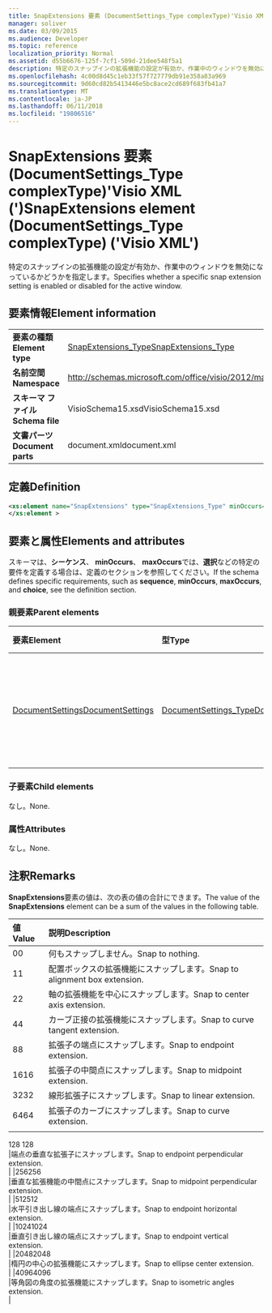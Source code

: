 ```yaml
---
title: SnapExtensions 要素 (DocumentSettings_Type complexType)'Visio XML (')
manager: soliver
ms.date: 03/09/2015
ms.audience: Developer
ms.topic: reference
localization_priority: Normal
ms.assetid: d55b6676-125f-7cf1-509d-21dee548f5a1
description: 特定のスナップインの拡張機能の設定が有効か、作業中のウィンドウを無効になっているかどうかを指定します。
ms.openlocfilehash: 4c00d8d45c1eb33f57f727779db91e358a83a969
ms.sourcegitcommit: 9d60cd82b5413446e5bc8ace2cd689f683fb41a7
ms.translationtype: MT
ms.contentlocale: ja-JP
ms.lasthandoff: 06/11/2018
ms.locfileid: "19806516"
---
```

# <a name="snapextensions-element-documentsettingstype-complextype-visio-xml"></a><span data-ttu-id="c8412-103">SnapExtensions 要素 (DocumentSettings_Type complexType)'Visio XML (')</span><span class="sxs-lookup"><span data-stu-id="c8412-103">SnapExtensions element (DocumentSettings_Type complexType) ('Visio XML')</span></span>

<span data-ttu-id="c8412-104">特定のスナップインの拡張機能の設定が有効か、作業中のウィンドウを無効になっているかどうかを指定します。</span><span class="sxs-lookup"><span data-stu-id="c8412-104">Specifies whether a specific snap extension setting is enabled or disabled for the active window.</span></span> 
  
## <a name="element-information"></a><span data-ttu-id="c8412-105">要素情報</span><span class="sxs-lookup"><span data-stu-id="c8412-105">Element information</span></span>

|||
|:-----|:-----|
|<span data-ttu-id="c8412-106">**要素の種類**</span><span class="sxs-lookup"><span data-stu-id="c8412-106">**Element type**</span></span> <br/> |[<span data-ttu-id="c8412-107">SnapExtensions_Type</span><span class="sxs-lookup"><span data-stu-id="c8412-107">SnapExtensions_Type</span></span>](snapextensions_type-complextypevisio-xml.md) <br/> |
|<span data-ttu-id="c8412-108">**名前空間**</span><span class="sxs-lookup"><span data-stu-id="c8412-108">**Namespace**</span></span> <br/> |http://schemas.microsoft.com/office/visio/2012/main  <br/> |
|<span data-ttu-id="c8412-109">**スキーマ ファイル**</span><span class="sxs-lookup"><span data-stu-id="c8412-109">**Schema file**</span></span> <br/> |<span data-ttu-id="c8412-110">VisioSchema15.xsd</span><span class="sxs-lookup"><span data-stu-id="c8412-110">VisioSchema15.xsd</span></span>  <br/> |
|<span data-ttu-id="c8412-111">**文書パーツ**</span><span class="sxs-lookup"><span data-stu-id="c8412-111">**Document parts**</span></span> <br/> |<span data-ttu-id="c8412-112">document.xml</span><span class="sxs-lookup"><span data-stu-id="c8412-112">document.xml</span></span>  <br/> |
   
## <a name="definition"></a><span data-ttu-id="c8412-113">定義</span><span class="sxs-lookup"><span data-stu-id="c8412-113">Definition</span></span>

```XML
<xs:element name="SnapExtensions" type="SnapExtensions_Type" minOccurs="0" maxOccurs="1" >
</xs:element >
```

## <a name="elements-and-attributes"></a><span data-ttu-id="c8412-114">要素と属性</span><span class="sxs-lookup"><span data-stu-id="c8412-114">Elements and attributes</span></span>

<span data-ttu-id="c8412-115">スキーマは、**シーケンス**、 **minOccurs**、 **maxOccurs**では、**選択**などの特定の要件を定義する場合は、定義のセクションを参照してください。</span><span class="sxs-lookup"><span data-stu-id="c8412-115">If the schema defines specific requirements, such as **sequence**, **minOccurs**, **maxOccurs**, and **choice**, see the definition section.</span></span> 
  
### <a name="parent-elements"></a><span data-ttu-id="c8412-116">親要素</span><span class="sxs-lookup"><span data-stu-id="c8412-116">Parent elements</span></span>

|<span data-ttu-id="c8412-117">**要素**</span><span class="sxs-lookup"><span data-stu-id="c8412-117">**Element**</span></span>|<span data-ttu-id="c8412-118">**型**</span><span class="sxs-lookup"><span data-stu-id="c8412-118">**Type**</span></span>|<span data-ttu-id="c8412-119">**説明**</span><span class="sxs-lookup"><span data-stu-id="c8412-119">**Description**</span></span>|
|:-----|:-----|:-----|
|[<span data-ttu-id="c8412-120">DocumentSettings</span><span class="sxs-lookup"><span data-stu-id="c8412-120">DocumentSettings</span></span>](documentsettings-element-visiodocument_type-complextypevisio-xml.md) <br/> |[<span data-ttu-id="c8412-121">DocumentSettings_Type</span><span class="sxs-lookup"><span data-stu-id="c8412-121">DocumentSettings_Type</span></span>](documentsettings_type-complextypevisio-xml.md) <br/> |<span data-ttu-id="c8412-122">ドキュメントの設定を指定する要素が含まれています。</span><span class="sxs-lookup"><span data-stu-id="c8412-122">Contains elements that specify document settings.</span></span>  <br/> |
   
### <a name="child-elements"></a><span data-ttu-id="c8412-123">子要素</span><span class="sxs-lookup"><span data-stu-id="c8412-123">Child elements</span></span>

<span data-ttu-id="c8412-124">なし。</span><span class="sxs-lookup"><span data-stu-id="c8412-124">None.</span></span>
  
### <a name="attributes"></a><span data-ttu-id="c8412-125">属性</span><span class="sxs-lookup"><span data-stu-id="c8412-125">Attributes</span></span>

<span data-ttu-id="c8412-126">なし。</span><span class="sxs-lookup"><span data-stu-id="c8412-126">None.</span></span>
  
## <a name="remarks"></a><span data-ttu-id="c8412-127">注釈</span><span class="sxs-lookup"><span data-stu-id="c8412-127">Remarks</span></span>

<span data-ttu-id="c8412-128">**SnapExtensions**要素の値は、次の表の値の合計にできます。</span><span class="sxs-lookup"><span data-stu-id="c8412-128">The value of the **SnapExtensions** element can be a sum of the values in the following table.</span></span> 
  
|<span data-ttu-id="c8412-129">**値**</span><span class="sxs-lookup"><span data-stu-id="c8412-129">**Value**</span></span>|<span data-ttu-id="c8412-130">**説明**</span><span class="sxs-lookup"><span data-stu-id="c8412-130">**Description**</span></span>|
|:-----|:-----|
|<span data-ttu-id="c8412-131">0</span><span class="sxs-lookup"><span data-stu-id="c8412-131">0</span></span>  <br/> |<span data-ttu-id="c8412-132">何もスナップしません。</span><span class="sxs-lookup"><span data-stu-id="c8412-132">Snap to nothing.</span></span>  <br/> |
|<span data-ttu-id="c8412-133">1</span><span class="sxs-lookup"><span data-stu-id="c8412-133">1</span></span>  <br/> |<span data-ttu-id="c8412-134">配置ボックスの拡張機能にスナップします。</span><span class="sxs-lookup"><span data-stu-id="c8412-134">Snap to alignment box extension.</span></span>  <br/> |
|<span data-ttu-id="c8412-135">2</span><span class="sxs-lookup"><span data-stu-id="c8412-135">2</span></span>  <br/> |<span data-ttu-id="c8412-136">軸の拡張機能を中心にスナップします。</span><span class="sxs-lookup"><span data-stu-id="c8412-136">Snap to center axis extension.</span></span>  <br/> |
|<span data-ttu-id="c8412-137">4</span><span class="sxs-lookup"><span data-stu-id="c8412-137">4</span></span>  <br/> |<span data-ttu-id="c8412-138">カーブ正接の拡張機能にスナップします。</span><span class="sxs-lookup"><span data-stu-id="c8412-138">Snap to curve tangent extension.</span></span>  <br/> |
|<span data-ttu-id="c8412-139">8</span><span class="sxs-lookup"><span data-stu-id="c8412-139">8</span></span>  <br/> |<span data-ttu-id="c8412-140">拡張子の端点にスナップします。</span><span class="sxs-lookup"><span data-stu-id="c8412-140">Snap to endpoint extension.</span></span>  <br/> |
|<span data-ttu-id="c8412-141">16</span><span class="sxs-lookup"><span data-stu-id="c8412-141">16</span></span>  <br/> |<span data-ttu-id="c8412-142">拡張子の中間点にスナップします。</span><span class="sxs-lookup"><span data-stu-id="c8412-142">Snap to midpoint extension.</span></span>  <br/> |
|<span data-ttu-id="c8412-143">32</span><span class="sxs-lookup"><span data-stu-id="c8412-143">32</span></span>  <br/> |<span data-ttu-id="c8412-144">線形拡張子にスナップします。</span><span class="sxs-lookup"><span data-stu-id="c8412-144">Snap to linear extension.</span></span>  <br/> |
|<span data-ttu-id="c8412-145">64</span><span class="sxs-lookup"><span data-stu-id="c8412-145">64</span></span>  <br/> |<span data-ttu-id="c8412-146">拡張子のカーブにスナップします。</span><span class="sxs-lookup"><span data-stu-id="c8412-146">Snap to curve extension.</span></span>  <br/> |
|<span data-ttu-id="c8412-147"> 
128 
</span><span class="sxs-lookup"><span data-stu-id="c8412-147">128</span></span>  <br/> |<span data-ttu-id="c8412-148">端点の垂直な拡張子にスナップします。</span><span class="sxs-lookup"><span data-stu-id="c8412-148">Snap to endpoint perpendicular extension.</span></span>  <br/> |
|<span data-ttu-id="c8412-149">256</span><span class="sxs-lookup"><span data-stu-id="c8412-149">256</span></span>  <br/> |<span data-ttu-id="c8412-150">垂直な拡張機能の中間点にスナップします。</span><span class="sxs-lookup"><span data-stu-id="c8412-150">Snap to midpoint perpendicular extension.</span></span>  <br/> |
|<span data-ttu-id="c8412-151">512</span><span class="sxs-lookup"><span data-stu-id="c8412-151">512</span></span>  <br/> |<span data-ttu-id="c8412-152">水平引き出し線の端点にスナップします。</span><span class="sxs-lookup"><span data-stu-id="c8412-152">Snap to endpoint horizontal extension.</span></span>  <br/> |
|<span data-ttu-id="c8412-153">1024</span><span class="sxs-lookup"><span data-stu-id="c8412-153">1024</span></span>  <br/> |<span data-ttu-id="c8412-154">垂直引き出し線の端点にスナップします。</span><span class="sxs-lookup"><span data-stu-id="c8412-154">Snap to endpoint vertical extension.</span></span>  <br/> |
|<span data-ttu-id="c8412-155">2048</span><span class="sxs-lookup"><span data-stu-id="c8412-155">2048</span></span>  <br/> |<span data-ttu-id="c8412-156">楕円の中心の拡張機能にスナップします。</span><span class="sxs-lookup"><span data-stu-id="c8412-156">Snap to ellipse center extension.</span></span>  <br/> |
|<span data-ttu-id="c8412-157">4096</span><span class="sxs-lookup"><span data-stu-id="c8412-157">4096</span></span>  <br/> |<span data-ttu-id="c8412-158">等角図の角度の拡張機能にスナップします。</span><span class="sxs-lookup"><span data-stu-id="c8412-158">Snap to isometric angles extension.</span></span>  <br/> |
   

